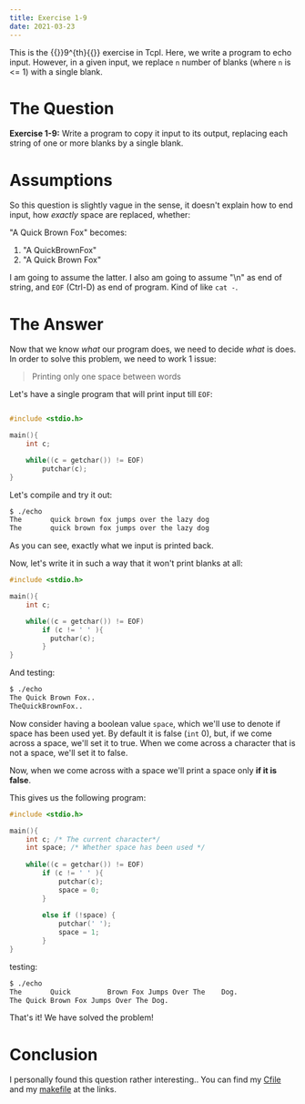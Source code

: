 ```yaml
---
title: Exercise 1-9
date: 2021-03-23
---
```


This is the {{<tex>}}9^{th}{{</tex>}} exercise in Tcpl. Here, we write a program
to echo input. However, in a given input, we replace `n` number of blanks (where
`n` is <= 1) with a single blank.

# The Question

**Exercise 1-9:** Write a program to copy it input to its output, replacing each
string of one or more blanks by a single blank.

# Assumptions

So this question is slightly vague in the sense, it doesn't explain how to end
input, how *exactly* space are replaced, whether:

"A  Quick     Brown  Fox" becomes: 

1. "A QuickBrownFox"
2. "A Quick Brown Fox"

I am going to assume the latter. I also am going to assume "\n" as end of
string, and `EOF` (Ctrl-D) as end of program. Kind of like `cat -`.

# The Answer

Now that we know *what* our program does, we need to decide *what* is does.
In order to solve this problem, we need to work 1 issue:

> Printing only one space between words

Let's have a single program that will print input till `EOF`:

```c

#include <stdio.h>

main(){
    int c;

    while((c = getchar()) != EOF)
        putchar(c);
}

```

Let's compile and try it out:

```bash
$ ./echo
The       quick brown fox jumps over the lazy dog
The       quick brown fox jumps over the lazy dog
```

As you can see, exactly what we input is printed back.

Now, let's write it in such a way that it won't print blanks at all:

```c
#include <stdio.h>

main(){
    int c;

    while((c = getchar()) != EOF)
	    if (c != ' ' ){
		  putchar(c);
	    }
}
```

And testing:

```bash
$ ./echo
The Quick Brown Fox..
TheQuickBrownFox..
```

Now consider having a boolean value `space`, which we'll use to denote if space
has been used yet. By default it is false (`int` 0), but, if we come across a
space, we'll set it to true. When we come across a character that is not a
space, we'll set it to false.

Now, when we come across with a space we'll print a space only **if it is
false**.

This gives us the following program:

```c
#include <stdio.h>

main(){
	int c; /* The current character*/
	int space; /* Whether space has been used */
    
	while((c = getchar()) != EOF)
		if (c != ' ' ){
			putchar(c);
			space = 0;
		}
	
		else if (!space) {
			putchar(' ');
			space = 1;
		}
}
```

testing:

```bash
$ ./echo
The       Quick         Brown Fox Jumps Over The    Dog.
The Quick Brown Fox Jumps Over The Dog.
```

That's it! We have solved the problem!

# Conclusion

I personally found this question rather interesting.. You can find 
my [Cfile](src/echo.c) and my [makefile](src/makefile) at the links.
